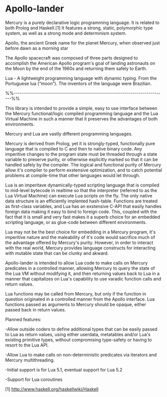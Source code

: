 Apollo-lander
=============

Mercury is a purely declarative logic programming language. It is related to 
both Prolog and Haskell.[1] It features a strong, static, polymorphic 
type system, as well as a strong mode and determinism system.

Apollo, the ancient Greek name for the planet Mercury, when observed just before
dawn as a morning star

The Apollo spacecraft was composed of three parts designed to accomplish the 
American Apollo program's goal of landing astronauts on the Moon by the end of 
the 1960s and returning them safely to Earth.

Lua - A lightweight programming language with dynamic typing.
From the Portuguese lua (“moon”). The inventors of the language were Brazilian.

%%----------------------------------------------------------------------------%%

This library is intended to provide a simple, easy to use interface between the
Mercury functional/logic compiled programming language and the Lua Virtual 
Machine in such a manner that it preserves the advantages of both environments.

Mercury and Lua are vastly different programming languages.  

Mercury is derived from Prolog, yet it is strongly-typed, functionally pure 
language that is compiled to C and then to native binary code. Any imperitive 
changes to the program state must be threaded through a state variable to 
preserve purity, or otherwise explicitly marked so that it can be handled safely
by the compiler.  The logical and functional purity of Mercury allow it's
compiler to perform exstensive optimization, and to catch potential problems at
compile-time that other languages would let through.

Lua is an imperitave dynamically-typed scripting language that is compiled to 
mid-level bytecode in realtime so that the interpreter (referred to as the Lua 
Virtual Machine) can execute Lua scripts on the fly.  The only native data 
structure is an efficiently implented hash-table.  Functions are treated as 
first-class variables, and Lua has an exstensive C-API that easily handles 
foreign data making it easy to bind to foreign code. This, coupled with the fact
that it is small and very fast makes it a superb choice for an embedded 
scripting language, or as glue-code between different environments.

Lua may not be the best choice for embedding in a Mercury program, it's
imperitive nature and the maleability of it's code would sacrifice much of the
advantage offered by Mercury's purity.  However, in order to interact with the
real world, Mercury provides language constructs for interacting with mutable
state that can be clunky and akward.

Apollo-lander is intended to allow Lua code to make calls on Mercury predicates
in a controlled manner, allowing Mercury to query the state of the Lua VM
without modifying it, and then returning values back to Lua in a manner that
capitalizes on Lua's capability to use varadic function calls and return values.

Lua functions may be called from Mercury, but only if the function in question
originated in a controlled manner from the Apollo interface.  Lua functions
passed as arguments to Mercury should be opaque, either passed back in return
values.

Planned features:

-Allow outside coders to define additional types that can be easily
	passed to Lua as return values, using either userdata,
	metatables and/or Lua's existing primitive types, without
	compromising type-safety or having to resort to the Lua API.

-Allow Lua to make calls on non-deterministic predicates via iterators
	and Mercury multithreading.

-Initial support is for Lua 5.1, eventual support for Lua 5.2

-Support for Lua coroutines

[1] http://www.haskell.org/haskellwiki/Haskell
